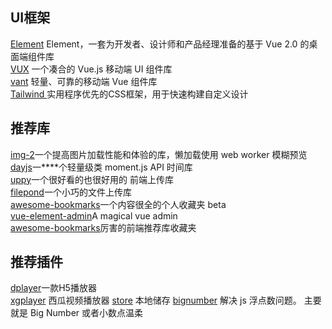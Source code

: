 ## UI框架
[Element](https://element.eleme.cn/#/zh-CN/component/installation)  Element，一套为开发者、设计师和产品经理准备的基于 
Vue 2.0 的桌面端组件库  
[VUX](https://vux.li/)  一个凑合的 Vue.js 移动端 UI 组件库  
[vant](https://youzan.github.io/vant/#/zh-CN/intro) 轻量、可靠的移动端 Vue 组件库  
[Tailwind ](https://tailwindcss.com/) 实用程序优先的CSS框架，用于快速构建自定义设计

## 推荐库
[img-2](https://revillweb.github.io/img-2/)一个提高图片加载性能和体验的库，懒加载使用 web worker 模糊预览  
[dayjs](https://github.com/iamkun/dayjs)一****个轻量级类 moment.js API 时间库  
[uppy](https://github.com/transloadit/uppy)一个很好看的也很好用的 前端上传库  
[filepond](https://github.com/pqina/filepond)一个小巧的文件上传库  
[awesome-bookmarks](https://panjiachen.github.io/awesome-bookmarks/)一个内容很全的个人收藏夹 beta  
[vue-element-admin](https://panjiachen.github.io/vue-element-admin-site/zh/)A magical vue admin  
[awesome-bookmarks](https://panjiachen.github.io/awesome-bookmarks/repository/#%E5%89%8D%E7%AB%AF%E5%B8%B8%E7%94%A8)厉害的前端推荐库收藏夹

## 推荐插件
[dplayer](http://dplayer.js.org/zh/guide.html#webtorrent)一款H5播放器  
[xgplayer](http://h5player.bytedance.com/) 西瓜视频播放器
[store](https://github.com/marcuswestin/store.js) 本地储存
[bignumber](https://github.com/MikeMcl/bignumber.js) 解决 js 浮点数问题。 主要就是 Big Number 或者小数点温柔